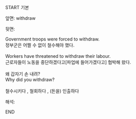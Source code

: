 START
기본

앞면:
withdraw


뒷면:
<div>Government troops were forced to withdraw. </div><div>정부군은 어쩔 수 없이 철수해야 했다.</div><div><br></div><div><div>Workers have threatened to withdraw their labour. </div><div>근로자들이 노동을 중단하겠다고[파업에 들어가겠다고] 협박해 왔다.</div></div><div><br></div><div><div><div>왜 갑자기 손 내려?</div></div><div><div>Why did you withdraw?</div></div></div><div><br></div><div>철수시키다 , 철회하다 , (돈을) 인출하다</div>


해석:

END